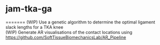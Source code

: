 # jam-tka-ga
=======
(WIP) Use a genetic algorithm to determine the optimal ligament slack lengths for a TKA knee\
(WIP) Generate AR visualisations of the contact locations using https://github.com/SoftTissueBiomechanicsLab/AR_Pipeline


